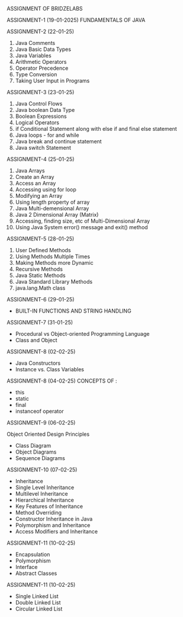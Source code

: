 ASSIGNMENT OF BRIDZELABS

ASSIGNMENT-1 (19-01-2025)
FUNDAMENTALS OF JAVA 

ASSIGNMENT-2 (22-01-25)
1. Java Comments
2. Java Basic Data Types
3. Java Variables
4. Arithmetic Operators
5. Operator Precedence
6. Type Conversion
7. Taking User Input in Programs

ASSIGNMENT-3 (23-01-25)
1. Java Control Flows
2. Java boolean Data Type
3. Boolean Expressions
4. Logical Operators
5. if Conditional Statement along with else if and final else statement
6. Java loops - for and while
7. Java break and continue statement
8. Java switch Statement

ASSIGNMENT-4 (25-01-25)
1. Java Arrays
2. Create an Array
3. Access an Array
4. Accessing using for loop
5. Modifying an Array
6. Using length property of array
7. Java Multi-demensional Array
8. Java 2 Dimensional Array (Matrix)
9. Accessing, finding size, etc of Multi-Dimensional Array
10. Using Java System error() message and exit() method

ASSIGNMENT-5 (28-01-25)
1. User Defined Methods
2. Using Methods Multiple Times
3. Making Methods more Dynamic
4. Recursive Methods
5. Java Static Methods
6. Java Standard Library Methods
7. java.lang.Math class

ASSIGNMENT-6 (29-01-25)
- BUILT-IN FUNCTIONS AND STRING HANDLING 

ASSIGNMENT-7 (31-01-25)
- Procedural vs Object-oriented Programming Language
- Class and Object

ASSIGNMENT-8 (02-02-25)
- Java Constructors
- Instance vs. Class Variables

ASSIGNMENT-8 (04-02-25)
CONCEPTS OF :
- this
- static
- final
- instanceof operator

ASSIGNMENT-9 (06-02-25)

Object Oriented Design Principles
- Class Diagram
- Object Diagrams
- Sequence Diagrams


ASSIGNMENT-10 (07-02-25)

- Inheritance
- Single Level Inheritance
- Multilevel Inheritance
- Hierarchical Inheritance
- Key Features of Inheritance
- Method Overriding
- Constructor Inheritance in Java
- Polymorphism and Inheritance
- Access Modifiers and Inheritance


ASSIGNMENT-11 (10-02-25)

- Encapsulation
- Polymorphism 
- Interface
- Abstract Classes


ASSIGNMENT-11 (10-02-25)

- Single Linked List
- Double Linked List
- Circular Linked List
